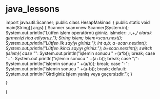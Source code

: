 # java_lessons
import java.util.Scanner;
public class HesapMakinasi {
    public static void main(String[] args) {
        Scanner scan=new Scanner(System.in);
        System.out.println("Lütfen işlem operatörnü giriniz. işlmeler: *,-,+,/ olarak girmenizi rica ediyoruz.");
        String islem;
        islem=scan.next();
        System.out.println("Lütfen ilk sayiyı giriniz.");
        int a,b;
        a=scan.nextInt();
        System.out.println("Lütfen ikinci sayıyı giriniz.");
        b=scan.nextInt();
        switch (islem){
            case "*":
                System.out.println("işlemin sonucu " +(a*b));
                break;
            case "+":
                System.out.println("işlemin sonucu " +(a+b));
                break;
            case "/":
                System.out.println("işlemin sonucu " +(a/b));
                break;
            case "-":
                System.out.println("işlemin sonucu " +(a-b));
                break;
            default:
                System.out.println("Girdiginiz işlem yanlış veya geçersizdir.");
        }

    }
}
